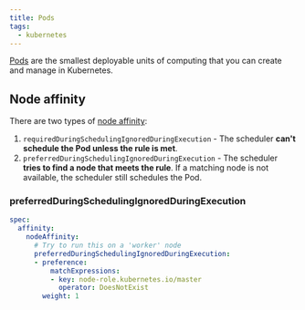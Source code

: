 ```yaml
---
title: Pods
tags:
  - kubernetes
---
```


[Pods](https://kubernetes.io/docs/concepts/workloads/pods/) are the smallest deployable units of computing that you can create and manage in Kubernetes.
<!--more-->

## Node affinity

There are two types of [node affinity](https://kubernetes.io/docs/concepts/scheduling-eviction/assign-pod-node/#node-affinity):

1. `requiredDuringSchedulingIgnoredDuringExecution` - The scheduler **can't schedule the Pod unless the rule is met**.
2. `preferredDuringSchedulingIgnoredDuringExecution` - The scheduler **tries to find a node that meets the rule**. 
   If a matching node is not available, the scheduler still schedules the Pod.

### preferredDuringSchedulingIgnoredDuringExecution

```yaml
spec:
  affinity:
    nodeAffinity:
      # Try to run this on a 'worker' node
      preferredDuringSchedulingIgnoredDuringExecution:
      - preference:
          matchExpressions:
          - key: node-role.kubernetes.io/master
            operator: DoesNotExist
        weight: 1
```